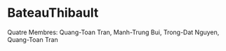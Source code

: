 # BateauThibault
Quatre Membres:
               Quang-Toan Tran, 
               Manh-Trung Bui, 
               Trong-Dat Nguyen,
               Quang-Toan Tran
